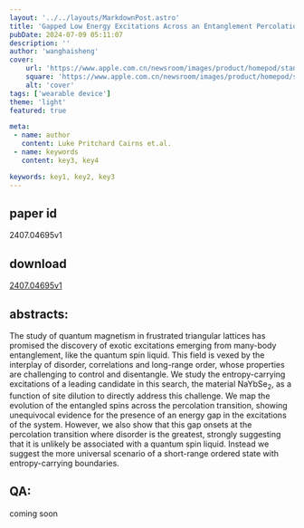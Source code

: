 ```yaml
---
layout: '../../layouts/MarkdownPost.astro'
title: 'Gapped Low Energy Excitations Across an Entanglement Percolation Transition in the Quantum Spin Liquid Candidate NaYbSe$_2$'
pubDate: 2024-07-09 05:11:07
description: ''
author: 'wanghaisheng'
cover:
    url: 'https://www.apple.com.cn/newsroom/images/product/homepod/standard/Apple-HomePod-hero-230118_big.jpg.large_2x.jpg'
    square: 'https://www.apple.com.cn/newsroom/images/product/homepod/standard/Apple-HomePod-hero-230118_big.jpg.large_2x.jpg'
    alt: 'cover'
tags: ['wearable device'] 
theme: 'light'
featured: true

meta:
 - name: author
   content: Luke Pritchard Cairns et.al.
 - name: keywords
   content: key3, key4

keywords: key1, key2, key3
---
```


## paper id
2407.04695v1
## download
[2407.04695v1](http://arxiv.org/abs/2407.04695v1)
## abstracts:
The study of quantum magnetism in frustrated triangular lattices has promised the discovery of exotic excitations emerging from many-body entanglement, like the quantum spin liquid. This field is vexed by the interplay of disorder, correlations and long-range order, whose properties are challenging to control and disentangle. We study the entropy-carrying excitations of a leading candidate in this search, the material NaYbSe$_2$, as a function of site dilution to directly address this challenge. We map the evolution of the entangled spins across the percolation transition, showing unequivocal evidence for the presence of an energy gap in the excitations of the system. However, we also show that this gap onsets at the percolation transition where disorder is the greatest, strongly suggesting that it is unlikely be associated with a quantum spin liquid. Instead we suggest the more universal scenario of a short-range ordered state with entropy-carrying boundaries.
## QA:
coming soon
